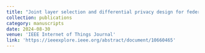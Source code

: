 ```yaml
---
title: "Joint layer selection and differential privacy design for federated learning over wireless networks"
collection: publications
category: manuscripts
date: 2024-08-30
venue: 'IEEE Internet of Things Journal'
link: 'https://ieeexplore.ieee.org/abstract/document/10660465'
---
```

